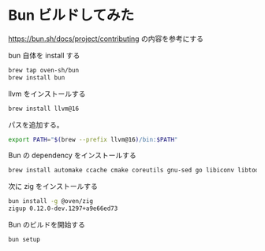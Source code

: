 # Bun ビルドしてみた

https://bun.sh/docs/project/contributing の内容を参考にする

bun 自体を install する

```sh
brew tap oven-sh/bun
brew install bun
```

llvm をインストールする

```sh
brew install llvm@16
```

パスを追加する。

```sh
export PATH="$(brew --prefix llvm@16)/bin:$PATH"
```

Bun の dependency をインストールする

```sh
brew install automake ccache cmake coreutils gnu-sed go libiconv libtool ninja pkg-config rust
```

次に zig をインストールする

```sh
bun install -g @oven/zig
zigup 0.12.0-dev.1297+a9e66ed73
```

Bun のビルドを開始する

```sh
bun setup
```

```

```
